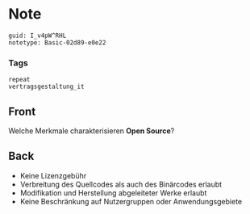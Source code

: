 # Note
```
guid: I_v4pW^RHL
notetype: Basic-02d89-e0e22
```

### Tags
```
repeat
vertragsgestaltung_it
```

## Front
Welche Merkmale charakterisieren <b>Open Source</b>?

## Back
<ul><li>Keine Lizenzgebühr</li><li>Verbreitung des Quellcodes als auch des Binärcodes erlaubt </li><li>Modifikation und Herstellung abgeleiteter Werke erlaubt</li><li>Keine Beschränkung auf Nutzergruppen oder Anwendungsgebiete
</li></ul>
